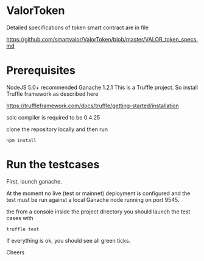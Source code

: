 # ValorToken

Detailed specifications of token smart contract are in file

https://github.com/smartvalor/ValorToken/blob/master/VALOR_token_specs.md


# Prerequisites

NodeJS 5.0+ recommended
Ganache 1.2.1
This is a Truffle project. So install Truffle framework as described here 

https://truffleframework.com/docs/truffle/getting-started/installation


solc compiler is required to be 0.4.25


clone the repository locally and then run
```
npm install
```

# Run the testcases

First, launch ganache.

At the moment no live (test or mainnet) deployment is configured and the test must be run against a local Ganache node running on port 9545.

the from a console inside the project directory you should launch the test cases with

```
truffle test
```

If everything is ok, you should see all green ticks.

Cheers

